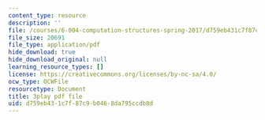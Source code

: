 ```yaml
---
content_type: resource
description: ''
file: /courses/6-004-computation-structures-spring-2017/d759eb431c7f87c9b0468da795ccdb8d_O6yw1qkECig.pdf
file_size: 20691
file_type: application/pdf
hide_download: true
hide_download_original: null
learning_resource_types: []
license: https://creativecommons.org/licenses/by-nc-sa/4.0/
ocw_type: OCWFile
resourcetype: Document
title: 3play pdf file
uid: d759eb43-1c7f-87c9-b046-8da795ccdb8d
---
```


